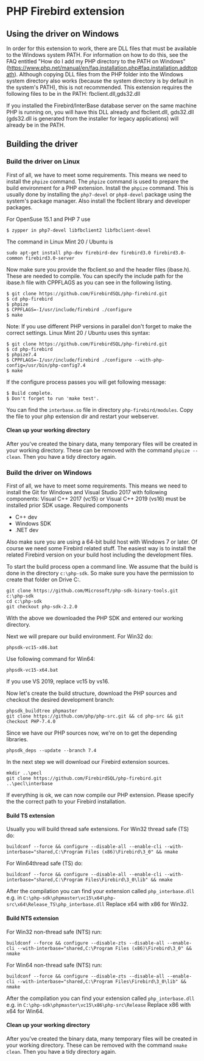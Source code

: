 # PHP Firebird extension

## Using the driver on Windows
In order for this extension to work, there are DLL files that must be available to the Windows system PATH. For information on how to do this, see the FAQ entitled "How do I add my PHP directory to the PATH on Windows" (https://www.php.net/manual/en/faq.installation.php#faq.installation.addtopath). Although copying DLL files from the PHP folder into the Windows system directory also works (because the system directory is by default in the system's PATH), this is not recommended. This extension requires the following files to be in the PATH: fbclient.dll,gds32.dll

If you installed the Firebird/InterBase database server on the same machine PHP is running on, you will have this DLL already and fbclient.dll, gds32.dll (gds32.dll is generated from the installer for legacy applications) will already be in the PATH.

## Building the driver

### Build the driver on Linux
First of all, we have to meet some requirements. This means we need to install the `phpize` command. The `phpize` command is used to prepare the build environment for a PHP extension.
Install the `phpize` command. This is usually done by installing the `php7-devel` or `php8-devel` package using the system's package manager. Also install the fbclient library and developer packages.

For OpenSuse 15.1 and PHP 7 use
```
$ zypper in php7-devel libfbclient2 libfbclient-devel
```

The command in Linux Mint 20 / Ubuntu is
```
sudo apt-get install php-dev firebird-dev firebird3.0 firebird3.0-common firebird3.0-server
```

Now make sure you provide the fbclient.so and the header files (ibase.h). These are needed to compile. You can specify the include path for the ibase.h file with CPPFLAGS as you can see in the following listing.
```
$ git clone https://github.com/FirebirdSQL/php-firebird.git
$ cd php-firebird
$ phpize
$ CPPFLAGS=-I/usr/include/firebird ./configure
$ make
```

Note: If you use different PHP versions in parallel don't forget to make the correct settings. Linux Mint 20 / Ubuntu uses this syntax:
```
$ git clone https://github.com/FirebirdSQL/php-firebird.git
$ cd php-firebird
$ phpize7.4
$ CPPFLAGS=-I/usr/include/firebird ./configure --with-php-config=/usr/bin/php-config7.4
$ make
```

If the configure process passes you will get following message:
```
$ Build complete.
$ Don't forget to run 'make test'.
```
You can find the `interbase.so` file in directory `php-firebird/modules`. Copy the file to your php extension dir and restart your webserver.

#### Clean up your working directory
After you've created the binary data, many temporary files will be created in your working directory. These can be removed with the command `phpize --clean`. Then you have a tidy directory again.

### Build the driver on Windows
First of all, we have to meet some requirements. This means we need to install the Git for Windows and Visual Studio 2017 with following components:
Visual C++ 2017 (vc15) or Visual C++ 2019 (vs16) must be installed prior SDK usage. Required components
- C++ dev
- Windows SDK
- .NET dev

Also make sure you are using a 64-bit build host with Windows 7 or later.
Of course we need some Firebird related stuff. The easiest way is to install the related Firebird version on your build host including the development files.

To start the build process open a command line. We assume that the build is done in the directory `c:\php-sdk`. So make sure you have the permission to create that folder on Drive C:.
```
git clone https://github.com/Microsoft/php-sdk-binary-tools.git c:\php-sdk
cd c:\php-sdk
git checkout php-sdk-2.2.0
```
With the above we downloaded the PHP SDK and entered our working directory. 

Next we will prepare our build environment.
For Win32 do:
```
phpsdk-vc15-x86.bat
```
Use following command for Win64:
```
phpsdk-vc15-x64.bat
```
If you use VS 2019, replace vc15 by vs16.

Now let's create the build structure, download the PHP sources and checkout the desired development branch:
```
phpsdk_buildtree phpmaster
git clone https://github.com/php/php-src.git && cd php-src && git checkout PHP-7.4.0
```

Since we have our PHP sources now, we're on to get the depending libraries.
```
phpsdk_deps --update --branch 7.4
```

In the next step we will download our Firebird extension sources.
```
mkdir ..\pecl
git clone https://github.com/FirebirdSQL/php-firebird.git ..\pecl\interbase
```

If everything is ok, we can now compile our PHP extension. Please specify the the correct path to your Firebird installation.

#### Build TS extension
Usually you will build thread safe extensions.
For Win32 thread safe (TS) do:
```
buildconf --force && configure --disable-all --enable-cli --with-interbase="shared,C:\Program Files (x86)\Firebird\3_0" && nmake
```
For Win64thread safe (TS) do:
```
buildconf --force && configure --disable-all --enable-cli --with-interbase="shared,C:\Program Files\Firebird\3_0\lib" && nmake
```
After the compilation you can find your extension called `php_interbase.dll` e.g. in `C:\php-sdk\phpmaster\vc15\x64\php-src\x64\Release_TS\php_interbase.dll`
Replace x64 with x86 for Win32.

#### Build NTS extension
For Win32 non-thread safe (NTS) run:
```
buildconf --force && configure --disable-zts --disable-all --enable-cli --with-interbase="shared,C:\Program Files (x86)\Firebird\3_0" && nmake
```
For Win64 non-thread safe (NTS) run:
```
buildconf --force && configure --disable-zts --disable-all --enable-cli --with-interbase="shared,C:\Program Files\Firebird\3_0\lib" && nmake
```
After the compilation you can find your extension called `php_interbase.dll` e.g. in `C:\php-sdk\phpmaster\vc15\x86\php-src\Release`
Replace x86 with x64 for Win64.

#### Clean up your working directory
After you've created the binary data, many temporary files will be created in your working directory. These can be removed with the command `nmake clean`. Then you have a tidy directory again.




